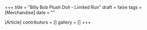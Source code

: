 +++
title = "Billy Bob Plush Doll - Limited Run"
draft = false
tags = [Merchandise]
date = ""

[Article]
contributors = []
gallery = []
+++